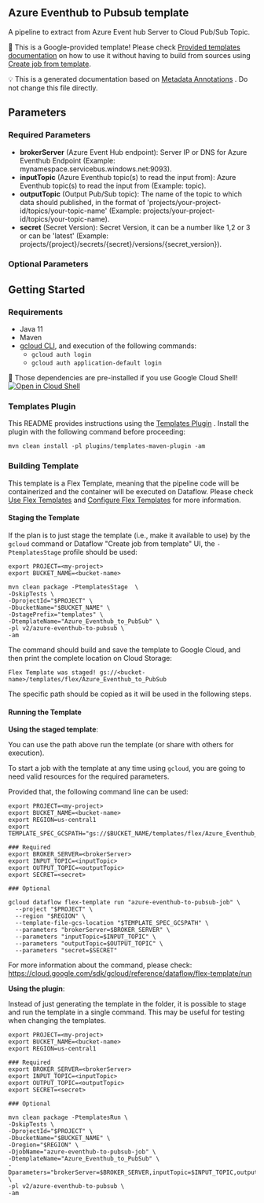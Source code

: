 
Azure Eventhub to Pubsub template
---
A pipeline to extract from Azure Event hub Server to Cloud Pub/Sub Topic.


:memo: This is a Google-provided template! Please
check [Provided templates documentation](https://cloud.google.com/dataflow/docs/guides/templates/provided/azure-eventhub-to-pubsub)
on how to use it without having to build from sources using [Create job from template](https://console.cloud.google.com/dataflow/createjob?template=Azure_Eventhub_to_PubSub).

:bulb: This is a generated documentation based
on [Metadata Annotations](https://github.com/GoogleCloudPlatform/DataflowTemplates#metadata-annotations)
. Do not change this file directly.

## Parameters

### Required Parameters

* **brokerServer** (Azure Event Hub endpoint): Server IP or DNS for Azure Eventhub Endpoint (Example: mynamespace.servicebus.windows.net:9093).
* **inputTopic** (Azure Eventhub topic(s) to read the input from): Azure Eventhub topic(s) to read the input from (Example: topic).
* **outputTopic** (Output Pub/Sub topic): The name of the topic to which data should published, in the format of 'projects/your-project-id/topics/your-topic-name' (Example: projects/your-project-id/topics/your-topic-name).
* **secret** (Secret Version): Secret Version, it can be a number like 1,2 or 3 or can be 'latest' (Example: projects/{project}/secrets/{secret}/versions/{secret_version}).

### Optional Parameters




## Getting Started

### Requirements

* Java 11
* Maven
* [gcloud CLI](https://cloud.google.com/sdk/gcloud), and execution of the
  following commands:
  * `gcloud auth login`
  * `gcloud auth application-default login`

:star2: Those dependencies are pre-installed if you use Google Cloud Shell!
[![Open in Cloud Shell](http://gstatic.com/cloudssh/images/open-btn.svg)](https://console.cloud.google.com/cloudshell/editor?cloudshell_git_repo=https%3A%2F%2Fgithub.com%2FGoogleCloudPlatform%2FDataflowTemplates.git&cloudshell_open_in_editor=v2/azure-eventhub-to-pubsub/src/main/java/com/google/cloud/teleport/v2/templates/AzureEventhubToPubsub.java)

### Templates Plugin

This README provides instructions using
the [Templates Plugin](https://github.com/GoogleCloudPlatform/DataflowTemplates#templates-plugin)
. Install the plugin with the following command before proceeding:

```shell
mvn clean install -pl plugins/templates-maven-plugin -am
```

### Building Template

This template is a Flex Template, meaning that the pipeline code will be
containerized and the container will be executed on Dataflow. Please
check [Use Flex Templates](https://cloud.google.com/dataflow/docs/guides/templates/using-flex-templates)
and [Configure Flex Templates](https://cloud.google.com/dataflow/docs/guides/templates/configuring-flex-templates)
for more information.

#### Staging the Template

If the plan is to just stage the template (i.e., make it available to use) by
the `gcloud` command or Dataflow "Create job from template" UI,
the `-PtemplatesStage` profile should be used:

```shell
export PROJECT=<my-project>
export BUCKET_NAME=<bucket-name>

mvn clean package -PtemplatesStage  \
-DskipTests \
-DprojectId="$PROJECT" \
-DbucketName="$BUCKET_NAME" \
-DstagePrefix="templates" \
-DtemplateName="Azure_Eventhub_to_PubSub" \
-pl v2/azure-eventhub-to-pubsub \
-am
```


The command should build and save the template to Google Cloud, and then print
the complete location on Cloud Storage:

```
Flex Template was staged! gs://<bucket-name>/templates/flex/Azure_Eventhub_to_PubSub
```

The specific path should be copied as it will be used in the following steps.

#### Running the Template

**Using the staged template**:

You can use the path above run the template (or share with others for execution).

To start a job with the template at any time using `gcloud`, you are going to
need valid resources for the required parameters.

Provided that, the following command line can be used:

```shell
export PROJECT=<my-project>
export BUCKET_NAME=<bucket-name>
export REGION=us-central1
export TEMPLATE_SPEC_GCSPATH="gs://$BUCKET_NAME/templates/flex/Azure_Eventhub_to_PubSub"

### Required
export BROKER_SERVER=<brokerServer>
export INPUT_TOPIC=<inputTopic>
export OUTPUT_TOPIC=<outputTopic>
export SECRET=<secret>

### Optional

gcloud dataflow flex-template run "azure-eventhub-to-pubsub-job" \
  --project "$PROJECT" \
  --region "$REGION" \
  --template-file-gcs-location "$TEMPLATE_SPEC_GCSPATH" \
  --parameters "brokerServer=$BROKER_SERVER" \
  --parameters "inputTopic=$INPUT_TOPIC" \
  --parameters "outputTopic=$OUTPUT_TOPIC" \
  --parameters "secret=$SECRET"
```

For more information about the command, please check:
https://cloud.google.com/sdk/gcloud/reference/dataflow/flex-template/run


**Using the plugin**:

Instead of just generating the template in the folder, it is possible to stage
and run the template in a single command. This may be useful for testing when
changing the templates.

```shell
export PROJECT=<my-project>
export BUCKET_NAME=<bucket-name>
export REGION=us-central1

### Required
export BROKER_SERVER=<brokerServer>
export INPUT_TOPIC=<inputTopic>
export OUTPUT_TOPIC=<outputTopic>
export SECRET=<secret>

### Optional

mvn clean package -PtemplatesRun \
-DskipTests \
-DprojectId="$PROJECT" \
-DbucketName="$BUCKET_NAME" \
-Dregion="$REGION" \
-DjobName="azure-eventhub-to-pubsub-job" \
-DtemplateName="Azure_Eventhub_to_PubSub" \
-Dparameters="brokerServer=$BROKER_SERVER,inputTopic=$INPUT_TOPIC,outputTopic=$OUTPUT_TOPIC,secret=$SECRET" \
-pl v2/azure-eventhub-to-pubsub \
-am
```

